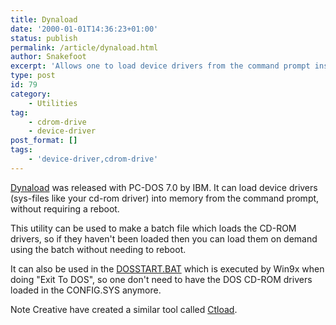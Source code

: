 ```yaml
---
title: Dynaload
date: '2000-01-01T14:36:23+01:00'
status: publish
permalink: /article/dynaload.html
author: Snakefoot
excerpt: 'Allows one to load device drivers from the command prompt instead of using the config.sys.'
type: post
id: 79
category:
    - Utilities
tag:
    - cdrom-drive
    - device-driver
post_format: []
tags:
    - 'device-driver,cdrom-drive'
---
```

[Dynaload](http://smallvoid.orgfree.com/?file=dynaload.zip) was released with PC-DOS 7.0 by IBM. It can load device drivers (sys-files like your cd-rom driver) into memory from the command prompt, without requiring a reboot.  
  
 This utility can be used to make a batch file which loads the CD-ROM drivers, so if they haven't been loaded then you can load them on demand using the batch without needing to reboot.  
  
 It can also be used in the [DOSSTART.BAT](/article/win9x-dosstart.html) which is executed by Win9x when doing "Exit To DOS", so one don't need to have the DOS CD-ROM drivers loaded in the CONFIG.SYS anymore.  
  
 Note Creative have created a similar tool called [Ctload](http://smallvoid.orgfree.com/?file=ctload.zip).